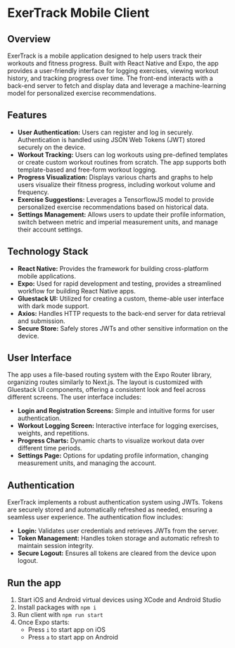 # ExerTrack Mobile Client

## Overview

ExerTrack is a mobile application designed to help users track their workouts and fitness progress. Built with React Native and Expo, the app provides a user-friendly interface for logging exercises, viewing workout history, and tracking progress over time. The front-end interacts with a back-end server to fetch and display data and leverage a machine-learning model for personalized exercise recommendations.

## Features

- **User Authentication:** Users can register and log in securely. Authentication is handled using JSON Web Tokens (JWT) stored securely on the device.
- **Workout Tracking:** Users can log workouts using pre-defined templates or create custom workout routines from scratch. The app supports both template-based and free-form workout logging.
- **Progress Visualization:** Displays various charts and graphs to help users visualize their fitness progress, including workout volume and frequency.
- **Exercise Suggestions:** Leverages a TensorflowJS model to provide personalized exercise recommendations based on historical data.
- **Settings Management:** Allows users to update their profile information, switch between metric and imperial measurement units, and manage their account settings.

## Technology Stack

- **React Native:** Provides the framework for building cross-platform mobile applications.
- **Expo:** Used for rapid development and testing, provides a streamlined workflow for building React Native apps.
- **Gluestack UI:** Utilized for creating a custom, theme-able user interface with dark mode support.
- **Axios:** Handles HTTP requests to the back-end server for data retrieval and submission.
- **Secure Store:** Safely stores JWTs and other sensitive information on the device.

## User Interface

The app uses a file-based routing system with the Expo Router library, organizing routes similarly to Next.js. The layout is customized with Gluestack UI components, offering a consistent look and feel across different screens. The user interface includes:

- **Login and Registration Screens:** Simple and intuitive forms for user authentication.
- **Workout Logging Screen:** Interactive interface for logging exercises, weights, and repetitions.
- **Progress Charts:** Dynamic charts to visualize workout data over different time periods.
- **Settings Page:** Options for updating profile information, changing measurement units, and managing the account.

## Authentication

ExerTrack implements a robust authentication system using JWTs. Tokens are securely stored and automatically refreshed as needed, ensuring a seamless user experience. The authentication flow includes:

- **Login:** Validates user credentials and retrieves JWTs from the server.
- **Token Management:** Handles token storage and automatic refresh to maintain session integrity.
- **Secure Logout:** Ensures all tokens are cleared from the device upon logout.

## Run the app
1. Start iOS and Android virtual devices using XCode and Android Studio
2. Install packages with `npm i`
3. Run client with `npm run start`
4. Once Expo starts:
    - Press `i` to start app on iOS
    - Press `a` to start app on Android
